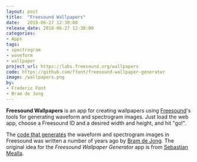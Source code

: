 ```yaml
---
layout: post
title:  "Freesound Wallpapers"
date:   2018-06-27 12:30:00
release_date: 2018-06-27 12:30:00
categories: 
- Apps
tags: 
- spectrogram
- waveform
- wallpaper
project_url: https://labs.freesound.org/wallpapers
code: https://github.com/ffont/freesound-wallpaper-generator
image: /wallpapers.png
by: 
- Frederic Font
- Bram de Jong
---
```


**Freesound Wallpapers** is an app for creating wallpapers using [Freesound](https://freesound.org)'s tools for generating waveform and spectrogram images. Just load the web app, choose a Freesound ID and a desired width and height, and hit "go!".

The [code that generates](https://raw.githubusercontent.com/MTG/freesound/master/utils/audioprocessing/processing.py) the waveform and spectrogram images in Freesound was written a number of years ago by [Bram de Jong](https://www.linkedin.com/in/bdejong/). The original idea for the *Freesound Wallpaper Generator* app is from [Sebastian Mealla](https://www.linkedin.com/in/smealla/).

